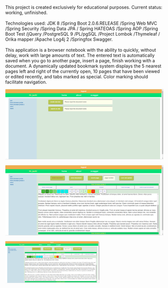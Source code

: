 This project is created exclusively for educational purposes. Current status: working, unfinished.
 <br><br>
 Technologies used: JDK 8 /Spring Boot 2.0.6.RELEASE /Spring Web MVC /Spring Security /Spring Data JPA /
 Spring HATEOAS /Spring AOP /Spring Boot Test /jQuery /PostgreSQL 9 /PL/pgSQL /Project Lombok /Thymeleaf /
 Orika mapper /Apache Log4j 2 /Springfox Swagger.
 <br><br>
 This application is a browser notebook with the ability to quickly, without delay, work with large amounts  of text.
 The entered text is automatically saved when you go to another page, insert a page, finish working with a document.
 A dynamically updated bookmark system displays the 5 nearest pages left and right of the currently open,
 10 pages that have been viewed or edited recently, and tabs marked as special. Color marking should facilitate
 navigation.
 
 <img src="src\main\resources\static\img\readme_img\home.jpeg" alt="home_window" width="1200"/>

![alt: doc_editing_window](src\main\resources\static\img\readme_img\doc_editing.jpeg)

 <img src="src\main\resources\static\img\readme_img\doc_editing.jpeg" alt="home_window" width="300"/>

